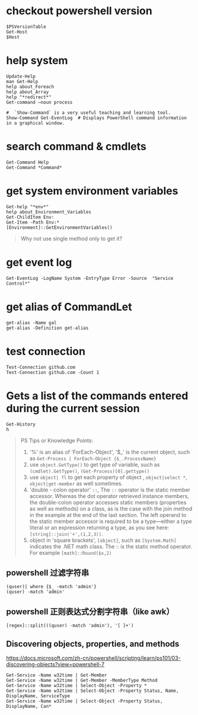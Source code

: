 # checkout powershell version

```shell script
$PSVersionTable
Get-Host
$Host
```

# help system

```shell script
Update-Help
man Get-Help
help about_Foreach
help about_Array
help "*redirect*"
Get-command –noun process

#  `Show-Command` is a very useful teaching and learning tool.
Show-Command Get-EventLog  # Displays PowerShell command information in a graphical window.
```

# search command & cmdlets

```shell script
Get-Command Help
Get-Command *Command*
```

# get system environment variables

```shell script
Get-help "*env*"
help about_Environment_Variables
Get-ChildItem Env:
Get-Item -Path Env:*
[Environment]::GetEnvironmentVariables()
```

> Why not use single method only to get it?

# get event log

```shell script
Get-EventLog -LogName System -EntryType Error -Source  "Service Control*"
```

# get alias of CommandLet

```shell script
get-alias -Name gal
get-alias -Definition get-alias
```

# test connection

```shell script
Test-Connection github.com
Test-Connection github.com -Count 1
```

# Gets a list of the commands entered during the current session

```shell script
Get-History
h
```

> PS Tips or Knowledge Points:
> 1. '%' is an alias of 'ForEach-Object', '$_' is the current object, such as `Get-Process | ForEach-Object {$_.ProcessName}`
> 2. use `object.GetType()` to get type of variable, such as `(cmdlet).GetType()`, `(Get-Process)[0].gettype()`
> 3. use `object| fl` to get each property of object , `object|select *`, `object|get-member` as well sometimes.
> 4. 'double - colon operator' `::`, The `::` operator is the static member accessor. Whereas the dot operator retrieved instance members, the double-colon operator accesses static members (properties as well as methods) on a class, as is the case with the join method in the example at the end of the last section. The left operand to the static member accessor is required to be a type—either a type literal or an expression returning a type, as you see here: `[string]::join('+',(1,2,3))`.
> 5. object in 'square brackets', `[object]`, such as `[System.Math]` indicates the .NET math class. The :: is the static method operator. For example `[math]::Round($x,2)`

## powershell 过滤字符串

```shell
(quser)| where {$_ -match 'admin'}
(quser) -match 'admin'
```

## powershell 正则表达式分割字符串（like awk）

```shell
[regex]::split(((quser) -match 'admin'), '[ ]+')
```

## Discovering objects, properties, and methods

https://docs.microsoft.com/zh-cn/powershell/scripting/learn/ps101/03-discovering-objects?view=powershell-7

```shell script
Get-Service -Name w32time | Get-Member
Get-Service -Name w32time | Get-Member -MemberType Method
Get-Service -Name w32time | Select-Object -Property *
Get-Service -Name w32time | Select-Object -Property Status, Name, DisplayName, ServiceType
Get-Service -Name w32time | Select-Object -Property Status, DisplayName, Can*
```